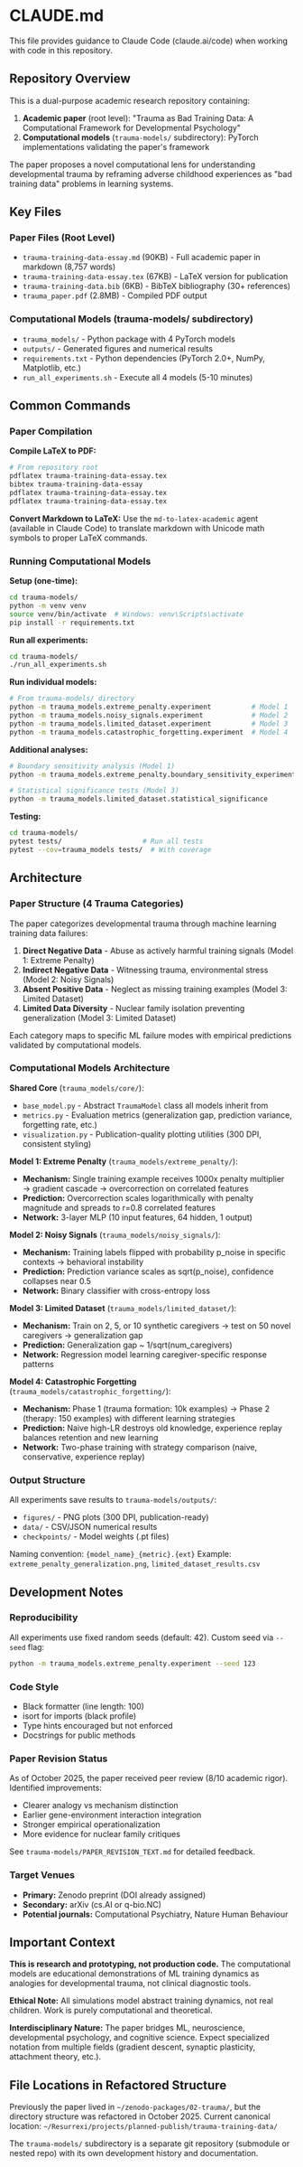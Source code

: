 # CLAUDE.md

This file provides guidance to Claude Code (claude.ai/code) when working with code in this repository.

## Repository Overview

This is a dual-purpose academic research repository containing:
1. **Academic paper** (root level): "Trauma as Bad Training Data: A Computational Framework for Developmental Psychology"
2. **Computational models** (`trauma-models/` subdirectory): PyTorch implementations validating the paper's framework

The paper proposes a novel computational lens for understanding developmental trauma by reframing adverse childhood experiences as "bad training data" problems in learning systems.

## Key Files

### Paper Files (Root Level)
- `trauma-training-data-essay.md` (90KB) - Full academic paper in markdown (8,757 words)
- `trauma-training-data-essay.tex` (67KB) - LaTeX version for publication
- `trauma-training-data.bib` (6KB) - BibTeX bibliography (30+ references)
- `trauma_paper.pdf` (2.8MB) - Compiled PDF output

### Computational Models (trauma-models/ subdirectory)
- `trauma_models/` - Python package with 4 PyTorch models
- `outputs/` - Generated figures and numerical results
- `requirements.txt` - Python dependencies (PyTorch 2.0+, NumPy, Matplotlib, etc.)
- `run_all_experiments.sh` - Execute all 4 models (5-10 minutes)

## Common Commands

### Paper Compilation

**Compile LaTeX to PDF:**
```bash
# From repository root
pdflatex trauma-training-data-essay.tex
bibtex trauma-training-data-essay
pdflatex trauma-training-data-essay.tex
pdflatex trauma-training-data-essay.tex
```

**Convert Markdown to LaTeX:**
Use the `md-to-latex-academic` agent (available in Claude Code) to translate markdown with Unicode math symbols to proper LaTeX commands.

### Running Computational Models

**Setup (one-time):**
```bash
cd trauma-models/
python -m venv venv
source venv/bin/activate  # Windows: venv\Scripts\activate
pip install -r requirements.txt
```

**Run all experiments:**
```bash
cd trauma-models/
./run_all_experiments.sh
```

**Run individual models:**
```bash
# From trauma-models/ directory
python -m trauma_models.extreme_penalty.experiment          # Model 1
python -m trauma_models.noisy_signals.experiment            # Model 2
python -m trauma_models.limited_dataset.experiment          # Model 3
python -m trauma_models.catastrophic_forgetting.experiment  # Model 4
```

**Additional analyses:**
```bash
# Boundary sensitivity analysis (Model 1)
python -m trauma_models.extreme_penalty.boundary_sensitivity_experiment

# Statistical significance tests (Model 3)
python -m trauma_models.limited_dataset.statistical_significance
```

**Testing:**
```bash
cd trauma-models/
pytest tests/                    # Run all tests
pytest --cov=trauma_models tests/  # With coverage
```

## Architecture

### Paper Structure (4 Trauma Categories)

The paper categorizes developmental trauma through machine learning training data failures:

1. **Direct Negative Data** - Abuse as actively harmful training signals (Model 1: Extreme Penalty)
2. **Indirect Negative Data** - Witnessing trauma, environmental stress (Model 2: Noisy Signals)
3. **Absent Positive Data** - Neglect as missing training examples (Model 3: Limited Dataset)
4. **Limited Data Diversity** - Nuclear family isolation preventing generalization (Model 3: Limited Dataset)

Each category maps to specific ML failure modes with empirical predictions validated by computational models.

### Computational Models Architecture

**Shared Core** (`trauma_models/core/`):
- `base_model.py` - Abstract `TraumaModel` class all models inherit from
- `metrics.py` - Evaluation metrics (generalization gap, prediction variance, forgetting rate, etc.)
- `visualization.py` - Publication-quality plotting utilities (300 DPI, consistent styling)

**Model 1: Extreme Penalty** (`trauma_models/extreme_penalty/`):
- **Mechanism:** Single training example receives 1000x penalty multiplier → gradient cascade → overcorrection on correlated features
- **Prediction:** Overcorrection scales logarithmically with penalty magnitude and spreads to r=0.8 correlated features
- **Network:** 3-layer MLP (10 input features, 64 hidden, 1 output)

**Model 2: Noisy Signals** (`trauma_models/noisy_signals/`):
- **Mechanism:** Training labels flipped with probability p_noise in specific contexts → behavioral instability
- **Prediction:** Prediction variance scales as sqrt(p_noise), confidence collapses near 0.5
- **Network:** Binary classifier with cross-entropy loss

**Model 3: Limited Dataset** (`trauma_models/limited_dataset/`):
- **Mechanism:** Train on 2, 5, or 10 synthetic caregivers → test on 50 novel caregivers → generalization gap
- **Prediction:** Generalization gap ~ 1/sqrt(num_caregivers)
- **Network:** Regression model learning caregiver-specific response patterns

**Model 4: Catastrophic Forgetting** (`trauma_models/catastrophic_forgetting/`):
- **Mechanism:** Phase 1 (trauma formation: 10k examples) → Phase 2 (therapy: 150 examples) with different learning strategies
- **Prediction:** Naive high-LR destroys old knowledge, experience replay balances retention and new learning
- **Network:** Two-phase training with strategy comparison (naive, conservative, experience replay)

### Output Structure

All experiments save results to `trauma-models/outputs/`:
- `figures/` - PNG plots (300 DPI, publication-ready)
- `data/` - CSV/JSON numerical results
- `checkpoints/` - Model weights (.pt files)

Naming convention: `{model_name}_{metric}.{ext}`
Example: `extreme_penalty_generalization.png`, `limited_dataset_results.csv`

## Development Notes

### Reproducibility
All experiments use fixed random seeds (default: 42). Custom seed via `--seed` flag:
```bash
python -m trauma_models.extreme_penalty.experiment --seed 123
```

### Code Style
- Black formatter (line length: 100)
- isort for imports (black profile)
- Type hints encouraged but not enforced
- Docstrings for public methods

### Paper Revision Status
As of October 2025, the paper received peer review (8/10 academic rigor). Identified improvements:
- Clearer analogy vs mechanism distinction
- Earlier gene-environment interaction integration
- Stronger empirical operationalization
- More evidence for nuclear family critiques

See `trauma-models/PAPER_REVISION_TEXT.md` for detailed feedback.

### Target Venues
- **Primary:** Zenodo preprint (DOI already assigned)
- **Secondary:** arXiv (cs.AI or q-bio.NC)
- **Potential journals:** Computational Psychiatry, Nature Human Behaviour

## Important Context

**This is research and prototyping, not production code.** The computational models are educational demonstrations of ML training dynamics as analogies for developmental trauma, not clinical diagnostic tools.

**Ethical Note:** All simulations model abstract training dynamics, not real children. Work is purely computational and theoretical.

**Interdisciplinary Nature:** The paper bridges ML, neuroscience, developmental psychology, and cognitive science. Expect specialized notation from multiple fields (gradient descent, synaptic plasticity, attachment theory, etc.).

## File Locations in Refactored Structure

Previously the paper lived in `~/zenodo-packages/02-trauma/`, but the directory structure was refactored in October 2025. Current canonical location: `~/Resurrexi/projects/planned-publish/trauma-training-data/`

The `trauma-models/` subdirectory is a separate git repository (submodule or nested repo) with its own development history and documentation.
